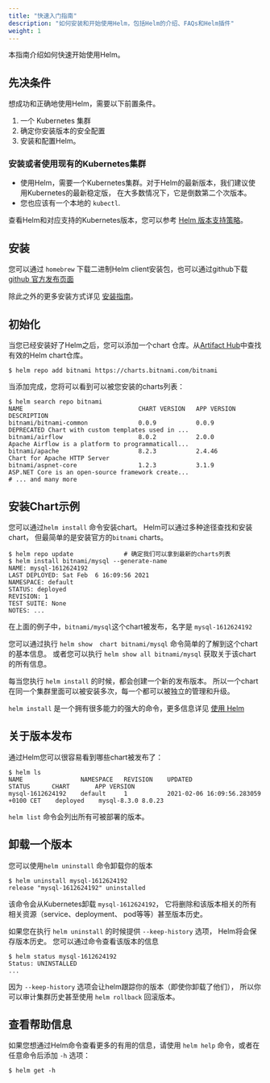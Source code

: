 ```yaml
---
title: "快速入门指南"
description: "如何安装和开始使用Helm，包括Helm的介绍、FAQs和Helm插件"
weight: 1
---
```


本指南介绍如何快速开始使用Helm。

## 先决条件

想成功和正确地使用Helm，需要以下前置条件。

1. 一个 Kubernetes 集群
2. 确定你安装版本的安全配置
3. 安装和配置Helm。

### 安装或者使用现有的Kubernetes集群

- 使用Helm，需要一个Kubernetes集群。对于Helm的最新版本，我们建议使用Kubernetes的最新稳定版，
  在大多数情况下，它是倒数第二个次版本。
- 您也应该有一个本地的 `kubectl`.

查看Helm和对应支持的Kubernetes版本，您可以参考 [Helm
版本支持策略](https://helm.sh/zh/docs/topics/version_skew/)。

## 安装

您可以通过 `homebrew` 下载二进制Helm client安装包，也可以通过github下载 [github 官方发布页面](https://github.com/helm/helm/releases)

除此之外的更多安装方式详见 [安装指南](https://helm.sh/zh/docs/intro/install)。

## 初始化

当您已经安装好了Helm之后，您可以添加一个chart 仓库。从[Artifact
Hub](https://artifacthub.io/packages/search?kind=0)中查找有效的Helm chart仓库。

```console
$ helm repo add bitnami https://charts.bitnami.com/bitnami
```

当添加完成，您将可以看到可以被您安装的charts列表：

```console
$ helm search repo bitnami
NAME                             	CHART VERSION	APP VERSION  	DESCRIPTION
bitnami/bitnami-common           	0.0.9        	0.0.9        	DEPRECATED Chart with custom templates used in ...
bitnami/airflow                  	8.0.2        	2.0.0        	Apache Airflow is a platform to programmaticall...
bitnami/apache                   	8.2.3        	2.4.46       	Chart for Apache HTTP Server
bitnami/aspnet-core              	1.2.3        	3.1.9        	ASP.NET Core is an open-source framework create...
# ... and many more
```

## 安装Chart示例

您可以通过`helm install` 命令安装chart。 Helm可以通过多种途径查找和安装chart，
但最简单的是安装官方的`bitnami` charts。

```console
$ helm repo update              # 确定我们可以拿到最新的charts列表
$ helm install bitnami/mysql --generate-name
NAME: mysql-1612624192
LAST DEPLOYED: Sat Feb  6 16:09:56 2021
NAMESPACE: default
STATUS: deployed
REVISION: 1
TEST SUITE: None
NOTES: ...
```

在上面的例子中，`bitnami/mysql`这个chart被发布，名字是 `mysql-1612624192`

您可以通过执行 `helm show  chart bitnami/mysql` 命令简单的了解到这个chart的基本信息。
或者您可以执行 `helm show all bitnami/mysql` 获取关于该chart的所有信息。

每当您执行 `helm install` 的时候，都会创建一个新的发布版本。
所以一个chart在同一个集群里面可以被安装多次，每一个都可以被独立的管理和升级。

`helm install` 是一个拥有很多能力的强大的命令，更多信息详见 [使用 Helm](https://helm.sh/zh/docs/intro/using_helm)

## 关于版本发布

通过Helm您可以很容易看到哪些chart被发布了：

```console
$ helm ls
NAME            	NAMESPACE	REVISION	UPDATED                             	STATUS  	CHART      	APP VERSION
mysql-1612624192	default  	1       	2021-02-06 16:09:56.283059 +0100 CET	deployed	mysql-8.3.0	8.0.23
```

`helm list` 命令会列出所有可被部署的版本。

## 卸载一个版本

您可以使用`helm uninstall` 命令卸载你的版本

```console
$ helm uninstall mysql-1612624192
release "mysql-1612624192" uninstalled
```

该命令会从Kubernetes卸载 `mysql-1612624192`， 它将删除和该版本相关的所有相关资源（service、deployment、
pod等等）甚至版本历史。

如果您在执行 `helm uninstall` 的时候提供 `--keep-history` 选项， Helm将会保存版本历史。
您可以通过命令查看该版本的信息

```console
$ helm status mysql-1612624192
Status: UNINSTALLED
...
```

因为 `--keep-history` 选项会让helm跟踪你的版本（即使你卸载了他们）， 所以你可以审计集群历史甚至使用
`helm rollback` 回滚版本。

## 查看帮助信息

如果您想通过Helm命令查看更多的有用的信息，请使用 `helm help` 命令，或者在任意命令后添加 `-h` 选项：

```console
$ helm get -h
```
